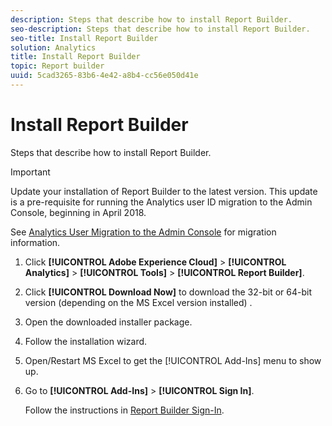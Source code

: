 ```yaml
---
description: Steps that describe how to install Report Builder.
seo-description: Steps that describe how to install Report Builder.
seo-title: Install Report Builder
solution: Analytics
title: Install Report Builder
topic: Report builder
uuid: 5cad3265-83b6-4e42-a8b4-cc56e050d41e
---
```


# Install Report Builder

Steps that describe how to install Report Builder.

>[!IMPORTANT]
>
>Update your installation of Report Builder to the latest version. This update is a pre-requisite for running the Analytics user ID migration to the Admin Console, beginning in April 2018.
>
>See [Analytics User Migration to the Admin Console](https://marketing.adobe.com/resources/help/en_US/experience-cloud/admin-console/analytics-migration/) for migration information.

1. Click **[!UICONTROL Adobe Experience Cloud]** > **[!UICONTROL Analytics]** > **[!UICONTROL Tools]** > **[!UICONTROL Report Builder]**.
1. Click **[!UICONTROL Download Now]** to download the 32-bit or 64-bit version (depending on the MS Excel version installed) .
1. Open the downloaded installer package.
1. Follow the installation wizard.
1. Open/Restart MS Excel to get the [!UICONTROL Add-Ins] menu to show up.
1. Go to **[!UICONTROL Add-Ins]** > **[!UICONTROL Sign In]**.

   Follow the instructions in [Report Builder Sign-In](/help/analyze/report-builder/setup/login.md).

